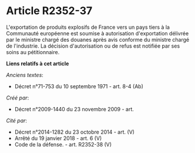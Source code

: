 # Article R2352-37

L'exportation de produits explosifs de France vers un pays tiers à la Communauté européenne est soumise à autorisation
d'exportation délivrée par le ministre chargé des douanes après avis conforme du ministre chargé de l'industrie. La décision
d'autorisation ou de refus est notifiée par ses soins au pétitionnaire.

**Liens relatifs à cet article**

_Anciens textes_:

  - Décret n°71-753 du 10 septembre 1971 - art. 8-4 (Ab)

_Créé par_:

  - Décret n°2009-1440 du 23 novembre 2009 - art.

_Cité par_:

  - Décret n°2014-1282 du 23 octobre 2014 - art. (V)
  - Arrêté du 19 janvier 2018 - art. 6 (V)
  - Code de la défense. - art. R2352-38 (V)
